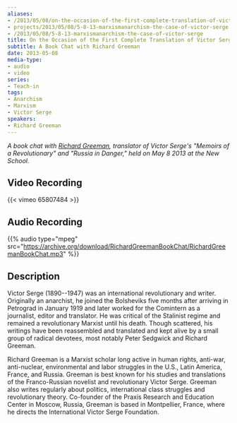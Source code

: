 ```yaml
---
aliases:
- /2013/05/08/on-the-occasion-of-the-first-complete-translation-of-victor-serges-memoirs-of-a-revolutionary-a-book-chat-with-richard-greeman
- projects/2013/05/08/5-8-13-marxismanarchism-the-case-of-victor-serge
- /2013/05/08/5-8-13-marxismanarchism-the-case-of-victor-serge
title: On the Occasion of the First Complete Translation of Victor Serge's 'Memoirs of a Revolutionary'
subtitle: A Book Chat with Richard Greeman
date: 2013-05-08
media-type:
- audio
- video
series:
- Teach-in
tags:
- Anarchism
- Marxism
- Victor Serge
speakers:
- Richard Greeman
---
```


_A book chat with [Richard Greeman](/speakers/richard-greeman/), translator of Victor Serge's "Memoirs of a Revolutionary" and "Russia in Danger," held on May 8 2013 at the New School._

## Video Recording

{{< vimeo 65807484 >}}

## Audio Recording

{{% audio type="mpeg" src="https://archive.org/download/RichardGreemanBookChat/RichardGreemanBookChat.mp3" %}}

## Description

Victor Serge (1890--1947) was an international revolutionary and writer. Originally an anarchist, he joined the Bolsheviks five months after arriving in Petrograd in January 1919 and later worked for the Comintern as a journalist, editor and translator. He was critical of the Stalinist regime and remained a revolutionary Marxist until his death. Though scattered, his writings have been reassembled and translated and kept alive by a small group of radical devotees, most notably Peter Sedgwick and Richard Greeman.

Richard Greeman is a Marxist scholar long active in human rights, anti-war, anti-nuclear, environmental and labor struggles in the U.S., Latin America, France, and Russia. Greeman is best known for his studies and translations of the Franco-Russian novelist and revolutionary Victor Serge. Greeman also writes regularly about politics, international class struggles and revolutionary theory. Co-founder of the Praxis Research and Education Center in Moscow, Russia, Greeman is based in Montpellier, France, where he directs the International Victor Serge Foundation.
